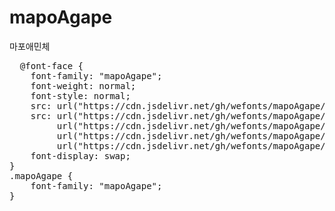 # mapoAgape
마포애민체

<pre>
  @font-face {
    font-family: "mapoAgape";
    font-weight: normal;
    font-style: normal;
    src: url("https://cdn.jsdelivr.net/gh/wefonts/mapoAgape/mapoAgape.eot");
    src: url("https://cdn.jsdelivr.net/gh/wefonts/mapoAgape/mapoAgape.eot?#iefix") format("embedded-opentype"),
         url("https://cdn.jsdelivr.net/gh/wefonts/mapoAgape/mapoAgape.woff2") format("woff2"),
         url("https://cdn.jsdelivr.net/gh/wefonts/mapoAgape/mapoAgape.woff") format("woff"),
         url("https://cdn.jsdelivr.net/gh/wefonts/mapoAgape/mapoAgape.ttf") format("truetype");
    font-display: swap;
}
.mapoAgape {
    font-family: "mapoAgape";
}
</pre>

